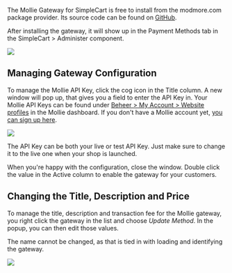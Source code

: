 The Mollie Gateway for SimpleCart is free to install from the modmore.com package provider. Its source code can be found on [GitHub](https://github.com/modmore/SimpleCart_Mollie).

After installing the gateway, it will show up in the Payment Methods tab in the SimpleCart > Administer component.

 [ ![](https://assets.modmore.com/uploads/2015/06/Screen_Shot_2015_06_11_at_17.05.04.png)](https://assets.modmore.com/uploads/2015/06/Screen_Shot_2015_06_11_at_17.05.04.png)

## Managing Gateway Configuration

To manage the Mollie API Key, click the cog icon in the Title column. A new window will pop up, that gives you a field to enter the API Key in. Your Mollie API Keys can be found under [Beheer > My Account > Website profiles](https://www.mollie.com/beheer/account/profielen/) in the Mollie dashboard. If you don't have a Mollie account yet, [you can sign up here](https://www.mollie.com/nl/signup/718037).

 [ ![](https://assets.modmore.com/uploads/2015/06/Screen_Shot_2015_06_11_at_17.24.49.png)](https://assets.modmore.com/uploads/2015/06/Screen_Shot_2015_06_11_at_17.24.49.png)

The API Key can be both your live or test API Key. Just make sure to change it to the live one when your shop is launched.

When you're happy with the configuration, close the window. Double click the value in the Active column to enable the gateway for your customers.

## Changing the Title, Description and Price

To manage the title, description and transaction fee for the Mollie gateway, you right click the gateway in the list and choose _Update Method_. In the popup, you can then edit those values.

The name cannot be changed, as that is tied in with loading and identifying the gateway.

 [ ![](https://assets.modmore.com/uploads/2015/06/Screen_Shot_2015_06_11_at_17.25.37.png)](https://assets.modmore.com/uploads/2015/06/Screen_Shot_2015_06_11_at_17.25.37.png)
